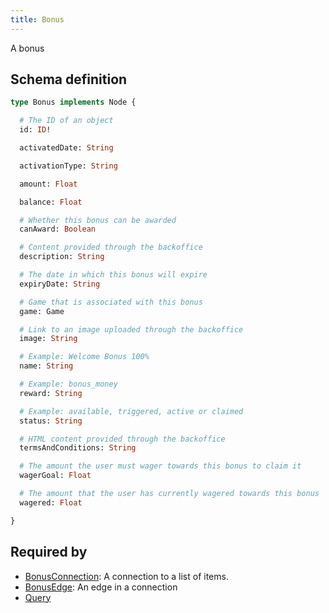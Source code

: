 ```yaml
---
title: Bonus
---
```


A bonus

## Schema definition
```graphql
type Bonus implements Node {

  # The ID of an object
  id: ID! 

  activatedDate: String 

  activationType: String 

  amount: Float 

  balance: Float 

  # Whether this bonus can be awarded
  canAward: Boolean 

  # Content provided through the backoffice
  description: String 

  # The date in which this bonus will expire
  expiryDate: String 

  # Game that is associated with this bonus
  game: Game 

  # Link to an image uploaded through the backoffice
  image: String 

  # Example: Welcome Bonus 100%
  name: String 

  # Example: bonus_money
  reward: String 

  # Example: available, triggered, active or claimed
  status: String 

  # HTML content provided through the backoffice
  termsAndConditions: String 

  # The amount the user must wager towards this bonus to claim it
  wagerGoal: Float 

  # The amount that the user has currently wagered towards this bonus
  wagered: Float 

}
```
## Required by
* [BonusConnection](graphql/schema/bonusconnection.md): A connection to a list of items.
* [BonusEdge](graphql/schema/bonusedge.md): An edge in a connection
* [Query](graphql/schema/query.md)
